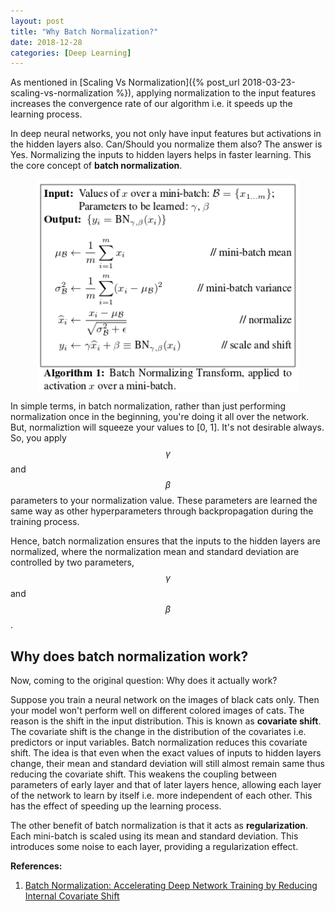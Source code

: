 ```yaml
---
layout: post
title: "Why Batch Normalization?"
date: 2018-12-28
categories: [Deep Learning]
---
```


As mentioned in [Scaling Vs Normalization]({% post_url 2018-03-23-scaling-vs-normalization %}), applying normalization to the input features increases the convergence rate of our algorithm i.e. it speeds up the learning process.

In deep neural networks, you not only have input features but activations in the hidden layers also. Can/Should you normalize them also? The answer is Yes. Normalizing the inputs to hidden layers helps in faster learning. This the core concept of **batch  normalization**.

<img src="/img/batch_normalization.png" style="display: block; margin: auto; width: 420px; max-width: 100%;">

In simple terms, in batch normalization, rather than just performing normalization once in the beginning, you're doing it all over the network. But, normaliztion will squeeze your values to [0, 1]. It's not desirable always. So, you apply $$\gamma$$ and $$\beta$$ parameters to your normalization value. These parameters are learned the same way as other hyperparameters through backpropagation during the training process.

Hence, batch normalization ensures that the inputs to the hidden layers are normalized, where the normalization mean and standard deviation are controlled by two parameters, $$\gamma$$ and $$\beta$$.

## Why does batch normalization work?

Now, coming to the original question: Why does it actually work?

Suppose you train a neural network on the images of black cats only. Then your model won't perform well on different colored images of cats. The reason is the shift in the input distribution. This is known as **covariate shift**. The covariate shift is the change in the distribution of the covariates  i.e. predictors or input variables. Batch normalization reduces this covariate shift. The idea is that even when the exact values of inputs to hidden layers change, their mean and standard deviation will still almost remain same thus reducing the covariate shift. This weakens the coupling between parameters of early layer and that of later layers hence, allowing each layer of the network to learn by itself i.e. more independent of each other. This has the effect of speeding up the learning process.

The other benefit of batch normalization is that it acts as **regularization**. Each mini-batch is scaled using its mean and standard deviation. This introduces some noise to each layer, providing a regularization effect.

**References:**  
1. [Batch Normalization: Accelerating Deep Network Training by Reducing Internal Covariate Shift](https://arxiv.org/pdf/1502.03167v3.pdf)  